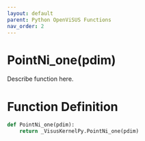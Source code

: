 ```yaml
---
layout: default
parent: Python OpenViSUS Functions
nav_order: 2
---
```


# PointNi_one(pdim)

Describe function here.

# Function Definition

```python
def PointNi_one(pdim):
    return _VisusKernelPy.PointNi_one(pdim)
```